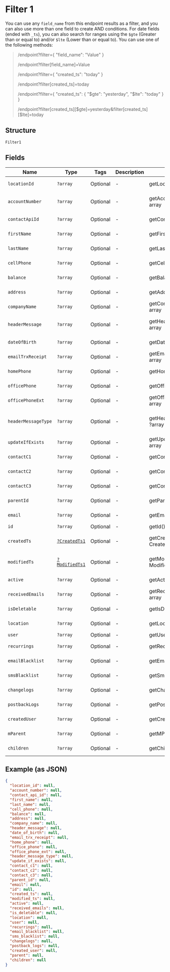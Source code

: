 
# Filter 1

You can use any `field_name` from this endpoint results as a filter, and you can also use more than one field to create AND conditions. For date fields (ended with `_ts`), you can also search for ranges using the `$gte` (Greater than or equal to) and/or  `$lte` (Lower than or equal to). You can use one of the following methods:

> /endpoint?filter={ "field_name": "Value" }
> 
> /endpoint?filter[field_name]=Value
> 
> /endpoint?filter={ "created_ts": "today" }
> 
> /endpoint?filter[created_ts]=today
> 
> /endpoint?filter={ "created_ts": { "$gte": "yesterday", "$lte": "today" } }
> 
> /endpoint?filter[created_ts][$gte]=yesterday&filter[created_ts][$lte]=today

## Structure

`Filter1`

## Fields

| Name | Type | Tags | Description | Getter | Setter |
|  --- | --- | --- | --- | --- | --- |
| `locationId` | `?array` | Optional | - | getLocationId(): ?array | setLocationId(?array locationId): void |
| `accountNumber` | `?array` | Optional | - | getAccountNumber(): ?array | setAccountNumber(?array accountNumber): void |
| `contactApiId` | `?array` | Optional | - | getContactApiId(): ?array | setContactApiId(?array contactApiId): void |
| `firstName` | `?array` | Optional | - | getFirstName(): ?array | setFirstName(?array firstName): void |
| `lastName` | `?array` | Optional | - | getLastName(): ?array | setLastName(?array lastName): void |
| `cellPhone` | `?array` | Optional | - | getCellPhone(): ?array | setCellPhone(?array cellPhone): void |
| `balance` | `?array` | Optional | - | getBalance(): ?array | setBalance(?array balance): void |
| `address` | `?array` | Optional | - | getAddress(): ?array | setAddress(?array address): void |
| `companyName` | `?array` | Optional | - | getCompanyName(): ?array | setCompanyName(?array companyName): void |
| `headerMessage` | `?array` | Optional | - | getHeaderMessage(): ?array | setHeaderMessage(?array headerMessage): void |
| `dateOfBirth` | `?array` | Optional | - | getDateOfBirth(): ?array | setDateOfBirth(?array dateOfBirth): void |
| `emailTrxReceipt` | `?array` | Optional | - | getEmailTrxReceipt(): ?array | setEmailTrxReceipt(?array emailTrxReceipt): void |
| `homePhone` | `?array` | Optional | - | getHomePhone(): ?array | setHomePhone(?array homePhone): void |
| `officePhone` | `?array` | Optional | - | getOfficePhone(): ?array | setOfficePhone(?array officePhone): void |
| `officePhoneExt` | `?array` | Optional | - | getOfficePhoneExt(): ?array | setOfficePhoneExt(?array officePhoneExt): void |
| `headerMessageType` | `?array` | Optional | - | getHeaderMessageType(): ?array | setHeaderMessageType(?array headerMessageType): void |
| `updateIfExists` | `?array` | Optional | - | getUpdateIfExists(): ?array | setUpdateIfExists(?array updateIfExists): void |
| `contactC1` | `?array` | Optional | - | getContactC1(): ?array | setContactC1(?array contactC1): void |
| `contactC2` | `?array` | Optional | - | getContactC2(): ?array | setContactC2(?array contactC2): void |
| `contactC3` | `?array` | Optional | - | getContactC3(): ?array | setContactC3(?array contactC3): void |
| `parentId` | `?array` | Optional | - | getParentId(): ?array | setParentId(?array parentId): void |
| `email` | `?array` | Optional | - | getEmail(): ?array | setEmail(?array email): void |
| `id` | `?array` | Optional | - | getId(): ?array | setId(?array id): void |
| `createdTs` | [`?CreatedTs1`](../../doc/models/created-ts-1.md) | Optional | - | getCreatedTs(): ?CreatedTs1 | setCreatedTs(?CreatedTs1 createdTs): void |
| `modifiedTs` | [`?ModifiedTs1`](../../doc/models/modified-ts-1.md) | Optional | - | getModifiedTs(): ?ModifiedTs1 | setModifiedTs(?ModifiedTs1 modifiedTs): void |
| `active` | `?array` | Optional | - | getActive(): ?array | setActive(?array active): void |
| `receivedEmails` | `?array` | Optional | - | getReceivedEmails(): ?array | setReceivedEmails(?array receivedEmails): void |
| `isDeletable` | `?array` | Optional | - | getIsDeletable(): ?array | setIsDeletable(?array isDeletable): void |
| `location` | `?array` | Optional | - | getLocation(): ?array | setLocation(?array location): void |
| `user` | `?array` | Optional | - | getUser(): ?array | setUser(?array user): void |
| `recurrings` | `?array` | Optional | - | getRecurrings(): ?array | setRecurrings(?array recurrings): void |
| `emailBlacklist` | `?array` | Optional | - | getEmailBlacklist(): ?array | setEmailBlacklist(?array emailBlacklist): void |
| `smsBlacklist` | `?array` | Optional | - | getSmsBlacklist(): ?array | setSmsBlacklist(?array smsBlacklist): void |
| `changelogs` | `?array` | Optional | - | getChangelogs(): ?array | setChangelogs(?array changelogs): void |
| `postbackLogs` | `?array` | Optional | - | getPostbackLogs(): ?array | setPostbackLogs(?array postbackLogs): void |
| `createdUser` | `?array` | Optional | - | getCreatedUser(): ?array | setCreatedUser(?array createdUser): void |
| `mParent` | `?array` | Optional | - | getMParent(): ?array | setMParent(?array mParent): void |
| `children` | `?array` | Optional | - | getChildren(): ?array | setChildren(?array children): void |

## Example (as JSON)

```json
{
  "location_id": null,
  "account_number": null,
  "contact_api_id": null,
  "first_name": null,
  "last_name": null,
  "cell_phone": null,
  "balance": null,
  "address": null,
  "company_name": null,
  "header_message": null,
  "date_of_birth": null,
  "email_trx_receipt": null,
  "home_phone": null,
  "office_phone": null,
  "office_phone_ext": null,
  "header_message_type": null,
  "update_if_exists": null,
  "contact_c1": null,
  "contact_c2": null,
  "contact_c3": null,
  "parent_id": null,
  "email": null,
  "id": null,
  "created_ts": null,
  "modified_ts": null,
  "active": null,
  "received_emails": null,
  "is_deletable": null,
  "location": null,
  "user": null,
  "recurrings": null,
  "email_blacklist": null,
  "sms_blacklist": null,
  "changelogs": null,
  "postback_logs": null,
  "created_user": null,
  "parent": null,
  "children": null
}
```

